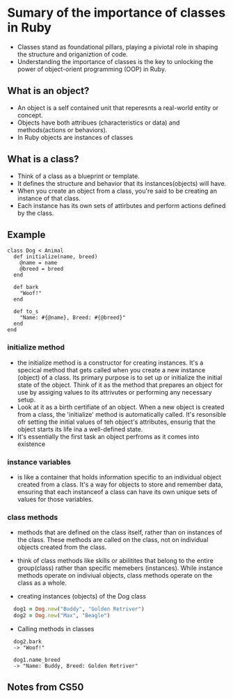 # Sumary of the importance of classes in Ruby

- Classes stand as foundational pillars, playing a piviotal role in shaping the structure and origaniztion of code.
- Understanding the importance of classes is the key to unlocking the power of object-orient programming (OOP) in Ruby.

## What is an object?
  - An object is a self contained unit that reperesnts a real-world entity or concept.
  - Objects have both attribues (characteristics or data) and methods(actions or behaviors).
  - In Ruby objects are instances of classes

## What is a class?
  - Think of a class as a blueprint or template.
  - It defines the structure and behavior that its instances(objects) will have.
  - When you create an object from a class, you're said to be creating an instance of that class.
  - Each instance has its own sets of attirbutes and perform actions defined by the class.

## Example
```
class Dog < Animal
  def initialize(name, breed)
    @name = name
    @breed = breed
  end
    
  def bark
    "Woof!"
  end
    
  def to_s
    "Name: #{@name}, Breed: #{@breed}"
  end
end
```

### initialize method
  - the initialize method is a constructor for creating instances.  It's a specical method that gets called when you create a new instance (object) of a class.  Its primary purpose is to set up or initialize the initial state of the object.  Think of it as the method that prepares an object for use by assiging values to its attrivutes or performing any necessary setup.
  - Look at it as a birth certifiate of an object.  When a new object is created from a class, the 'initialize' method is automatically called.  It's resonsible ofr setting the initial values of teh object's attributes, ensurig that the object starts its life ina a well-defined state.
  - It's essentially the first task an object perfroms as it comes into existence

### instance variables
  - is like a container that holds information specific to an individual object created from a class.  It's a way for objects to store and remember data, ensuring that each instanceof a class can have its own unique sets of values for those variables.

### class methods
  - methods that are defined on the class itself, rather than on instances of the class.  These methods are called on the class, not on individual objects created from the class.
  - think of class methods like skills or abilitites that belong to the entire group(class) rather than specific memebers (instances).  While instance methods operate on indiviual objects, class methods operate on the class as a whole.  

- creating instances (objects) of the Dog class

```ruby
  dog1 = Dog.new("Buddy", "Golden Retriver")
  dog2 = Dog.new("Max", "Beagle")
```
  

- Calling methods in classes
    
```
  dog2.bark 
  -> "Woof!"

  dog1.name_breed
  -> "Name: Buddy, Breed: Golden Retriver"
```



## Notes from CS50
